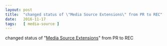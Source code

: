 ```yaml
---
layout: post
title:  "changed status of \"Media Source Extensions\" from PR to REC"
date:   2016-11-17
tags:   [ media-source ]
---
```


changed status of "[Media Source Extensions](/spec/media-source)" from PR to REC

